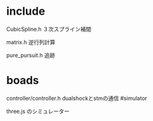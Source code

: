 # include
CubicSpline.h ３次スプライン補間


matrix.h 逆行列計算

pure_pursuit.h 追跡
# boads
controller/controller.h  dualshockとstmの通信
#simulator

three.js のシミュレーター
